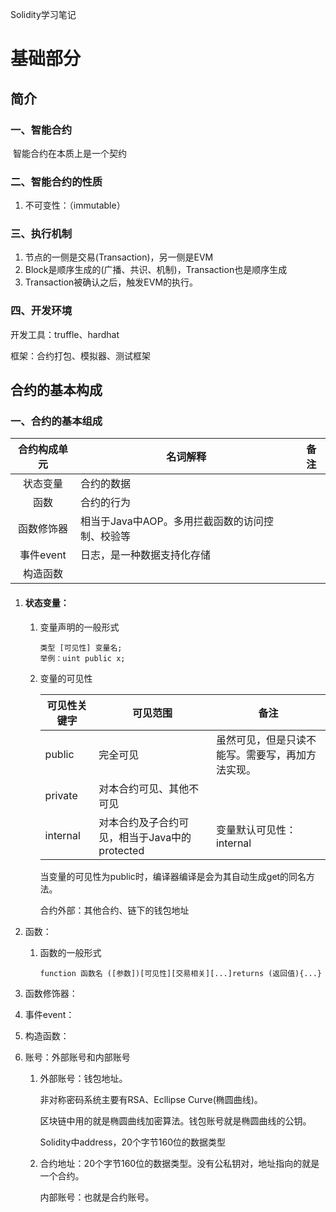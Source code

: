 Solidity学习笔记

# 基础部分

## 简介

### 一、智能合约

​	智能合约在本质上是一个契约

### 二、智能合约的性质

1. 不可变性：（immutable）

### 三、执行机制

1. 节点的一侧是交易(Transaction)，另一侧是EVM
2. Block是顺序生成的(广播、共识、机制)，Transaction也是顺序生成
3. Transaction被确认之后，触发EVM的执行。

### 四、开发环境

开发工具：truffle、hardhat

框架：合约打包、模拟器、测试框架

## 合约的基本构成

### 一、合约的基本组成

| 合约构成单元 | 名词解释                                        | 备注 |
| :----------: | ----------------------------------------------- | ---- |
|   状态变量   | 合约的数据                                      |      |
|     函数     | 合约的行为                                      |      |
|  函数修饰器  | 相当于Java中AOP。多用拦截函数的访问控制、校验等 |      |
|  事件event   | 日志，是一种数据支持化存储                      |      |
|   构造函数   |                                                 |      |



1. #### 状态变量：

   1. 变量声明的一般形式

      ```
      类型 [可见性] 变量名;
      举例：uint public x;
      ```

   2. 变量的可见性

      | 可见性关键字 | 可见范围                                      | 备注                                             |
      | ------------ | --------------------------------------------- | ------------------------------------------------ |
      | public       | 完全可见                                      | 虽然可见，但是只读不能写。需要写，再加方法实现。 |
      | private      | 对本合约可见、其他不可见                      |                                                  |
      | internal     | 对本合约及子合约可见，相当于Java中的protected | 变量默认可见性：internal                         |

      当变量的可见性为public时，编译器编译是会为其自动生成get的同名方法。

      合约外部：其他合约、链下的钱包地址

2. 函数：

   1. 函数的一般形式

      ```
      function 函数名 ([参数])[可见性][交易相关][...]returns (返回值){...}
      ```

      

   

   

3. 函数修饰器：

4. 事件event：

5. 构造函数：

6. 账号：外部账号和内部账号

   1. 外部账号：钱包地址。

      非对称密码系统主要有RSA、Ecllipse Curve(椭圆曲线)。

      区块链中用的就是椭圆曲线加密算法。钱包账号就是椭圆曲线的公钥。

      Solidity中address，20个字节160位的数据类型

   2. 合约地址：20个字节160位的数据类型。没有公私钥对，地址指向的就是一个合约。

      内部账号：也就是合约账号。

